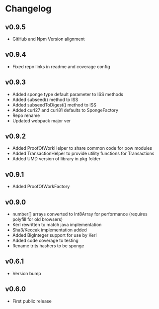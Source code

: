 # Changelog

## v0.9.5

* GitHub and Npm Version alignment

## v0.9.4

* Fixed repo links in readme and coverage config

## v0.9.3

* Added sponge type default parameter to ISS methods
* Added subseed() method to ISS
* Added subseedToDigest() method to ISS
* Added curl27 and curl81 defaults to SpongeFactory
* Repo rename
* Updated webpack major ver

## v0.9.2

* Added ProofOfWorkHelper to share common code for pow modules
* Added TransactionHelper to provide utility functions for Transactions
* Added UMD version of library in pkg folder

## v0.9.1

* Added ProofOfWorkFactory

## v0.9.0

* number[] arrays converted to Int8Array for performance (requires polyfill for old browsers)
* Kerl rewritten to match java implementation
* Sha3/Keccak implementation added
* Added BigInteger support for use by Kerl
* Added code coverage to testing
* Rename trits hashers to be sponge

## v0.6.1

* Version bump

## v0.6.0

* First public release
